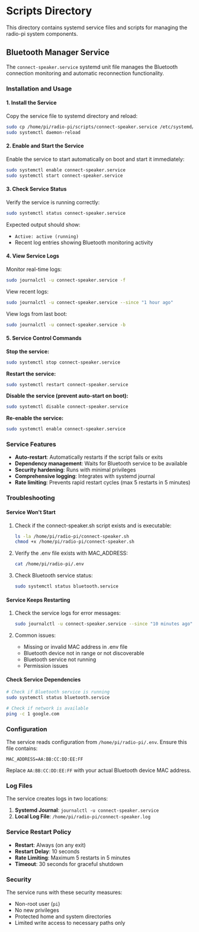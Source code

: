 # Scripts Directory

This directory contains systemd service files and scripts for managing the radio-pi system components.

## Bluetooth Manager Service

The `connect-speaker.service` systemd unit file manages the Bluetooth connection monitoring and automatic reconnection functionality.

### Installation and Usage

#### 1. Install the Service

Copy the service file to systemd directory and reload:

```bash
sudo cp /home/pi/radio-pi/scripts/connect-speaker.service /etc/systemd/system/
sudo systemctl daemon-reload
```

#### 2. Enable and Start the Service

Enable the service to start automatically on boot and start it immediately:

```bash
sudo systemctl enable connect-speaker.service
sudo systemctl start connect-speaker.service
```

#### 3. Check Service Status

Verify the service is running correctly:

```bash
sudo systemctl status connect-speaker.service
```

Expected output should show:
- `Active: active (running)`
- Recent log entries showing Bluetooth monitoring activity

#### 4. View Service Logs

Monitor real-time logs:
```bash
sudo journalctl -u connect-speaker.service -f
```

View recent logs:
```bash
sudo journalctl -u connect-speaker.service --since "1 hour ago"
```

View logs from last boot:
```bash
sudo journalctl -u connect-speaker.service -b
```

#### 5. Service Control Commands

**Stop the service:**
```bash
sudo systemctl stop connect-speaker.service
```

**Restart the service:**
```bash
sudo systemctl restart connect-speaker.service
```

**Disable the service (prevent auto-start on boot):**
```bash
sudo systemctl disable connect-speaker.service
```

**Re-enable the service:**
```bash
sudo systemctl enable connect-speaker.service
```

### Service Features

- **Auto-restart**: Automatically restarts if the script fails or exits
- **Dependency management**: Waits for Bluetooth service to be available
- **Security hardening**: Runs with minimal privileges
- **Comprehensive logging**: Integrates with systemd journal
- **Rate limiting**: Prevents rapid restart cycles (max 5 restarts in 5 minutes)

### Troubleshooting

#### Service Won't Start
1. Check if the connect-speaker.sh script exists and is executable:
   ```bash
   ls -la /home/pi/radio-pi/connect-speaker.sh
   chmod +x /home/pi/radio-pi/connect-speaker.sh
   ```

2. Verify the .env file exists with MAC_ADDRESS:
   ```bash
   cat /home/pi/radio-pi/.env
   ```

3. Check Bluetooth service status:
   ```bash
   sudo systemctl status bluetooth.service
   ```

#### Service Keeps Restarting
1. Check the service logs for error messages:
   ```bash
   sudo journalctl -u connect-speaker.service --since "10 minutes ago"
   ```

2. Common issues:
   - Missing or invalid MAC address in .env file
   - Bluetooth device not in range or not discoverable
   - Bluetooth service not running
   - Permission issues

#### Check Service Dependencies
```bash
# Check if Bluetooth service is running
sudo systemctl status bluetooth.service

# Check if network is available
ping -c 1 google.com
```

### Configuration

The service reads configuration from `/home/pi/radio-pi/.env`. Ensure this file contains:

```
MAC_ADDRESS=AA:BB:CC:DD:EE:FF
```

Replace `AA:BB:CC:DD:EE:FF` with your actual Bluetooth device MAC address.

### Log Files

The service creates logs in two locations:

1. **Systemd Journal**: `journalctl -u connect-speaker.service`
2. **Local Log File**: `/home/pi/radio-pi/connect-speaker.log`

### Service Restart Policy

- **Restart**: Always (on any exit)
- **Restart Delay**: 10 seconds
- **Rate Limiting**: Maximum 5 restarts in 5 minutes
- **Timeout**: 30 seconds for graceful shutdown

### Security

The service runs with these security measures:
- Non-root user (`pi`)
- No new privileges
- Protected home and system directories
- Limited write access to necessary paths only
